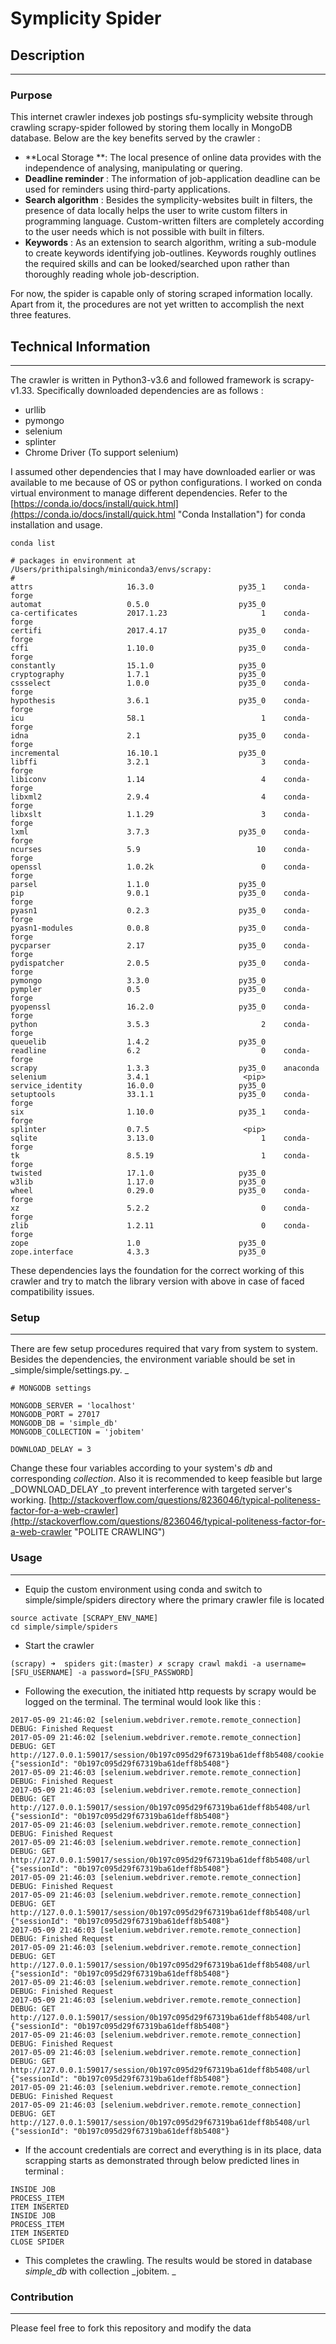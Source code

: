 # Symplicity Spider

## Description

---

### Purpose

This internet crawler indexes job postings sfu-symplicity website through crawling scrapy-spider followed by storing them locally in MongoDB database. Below are the key benefits served by the crawler :

* **Local Storage **: The local presence of online data provides with the independence of analysing, manipulating or quering. 
* **Deadline reminder** : The information of job-application deadline can be used for reminders using third-party applications.
* **Search algorithm** : Besides the symplicity-websites built in filters, the presence of data locally helps the user to write custom filters in programming language. Custom-written filters are completely according to the user needs which is not possible with built in filters.
* **Keywords** : As an extension to search algorithm, writing a sub-module to create keywords identifying job-outlines. Keywords roughly outlines the required skills and can be looked/searched upon rather than thoroughly reading whole job-description.

For now, the spider is capable only of storing scraped information locally. Apart from it, the procedures are not yet written to accomplish the next three features.

## Technical Information

---

The crawler is written in Python3-v3.6 and followed framework is scrapy-v1.33. Specifically downloaded dependencies are as follows :

* urllib 
* pymongo 
* selenium
* splinter 
* Chrome Driver \(To support selenium\)

I assumed other dependencies that I may have downloaded earlier or was available to me because of OS or python configurations. I worked on conda virtual environment to manage different dependencies. Refer to the [https://conda.io/docs/install/quick.html](https://conda.io/docs/install/quick.html "Conda Installation") for conda installation and usage.

```
conda list
```

```
# packages in environment at /Users/prithipalsingh/miniconda3/envs/scrapy:
#
attrs                     16.3.0                   py35_1    conda-forge
automat                   0.5.0                    py35_0  
ca-certificates           2017.1.23                     1    conda-forge
certifi                   2017.4.17                py35_0    conda-forge
cffi                      1.10.0                   py35_0    conda-forge
constantly                15.1.0                   py35_0  
cryptography              1.7.1                    py35_0  
cssselect                 1.0.0                    py35_0    conda-forge
hypothesis                3.6.1                    py35_0    conda-forge
icu                       58.1                          1    conda-forge
idna                      2.1                      py35_0    conda-forge
incremental               16.10.1                  py35_0  
libffi                    3.2.1                         3    conda-forge
libiconv                  1.14                          4    conda-forge
libxml2                   2.9.4                         4    conda-forge
libxslt                   1.1.29                        3    conda-forge
lxml                      3.7.3                    py35_0    conda-forge
ncurses                   5.9                          10    conda-forge
openssl                   1.0.2k                        0    conda-forge
parsel                    1.1.0                    py35_0  
pip                       9.0.1                    py35_0    conda-forge
pyasn1                    0.2.3                    py35_0    conda-forge
pyasn1-modules            0.0.8                    py35_0    conda-forge
pycparser                 2.17                     py35_0    conda-forge
pydispatcher              2.0.5                    py35_0    conda-forge
pymongo                   3.3.0                    py35_0  
pympler                   0.5                      py35_0    conda-forge
pyopenssl                 16.2.0                   py35_0    conda-forge
python                    3.5.3                         2    conda-forge
queuelib                  1.4.2                    py35_0  
readline                  6.2                           0    conda-forge
scrapy                    1.3.3                    py35_0    anaconda
selenium                  3.4.1                     <pip>
service_identity          16.0.0                   py35_0  
setuptools                33.1.1                   py35_0    conda-forge
six                       1.10.0                   py35_1    conda-forge
splinter                  0.7.5                     <pip>
sqlite                    3.13.0                        1    conda-forge
tk                        8.5.19                        1    conda-forge
twisted                   17.1.0                   py35_0  
w3lib                     1.17.0                   py35_0  
wheel                     0.29.0                   py35_0    conda-forge
xz                        5.2.2                         0    conda-forge
zlib                      1.2.11                        0    conda-forge
zope                      1.0                      py35_0  
zope.interface            4.3.3                    py35_0
```

These dependencies lays the foundation for the correct working of this crawler and try to match the library version with above in case of faced compatibility issues.

### Setup

---

There are few setup procedures required that vary from system to system. Besides the dependencies, the environment variable should be set in _simple/simple/settings.py. _

```
# MONGODB settings

MONGODB_SERVER = 'localhost'
MONGODB_PORT = 27017
MONGODB_DB = 'simple_db'
MONGODB_COLLECTION = 'jobitem'

DOWNLOAD_DELAY = 3
```

Change these four variables according to your system's _db_ and corresponding _collection_.  Also it is recommended to keep feasible but large \_DOWNLOAD\_DELAY \_to prevent interference with targeted server's working. [http://stackoverflow.com/questions/8236046/typical-politeness-factor-for-a-web-crawler](http://stackoverflow.com/questions/8236046/typical-politeness-factor-for-a-web-crawler "POLITE CRAWLING")

### Usage

---

* Equip the custom environment using conda and switch to simple/simple/spiders directory where the primary crawler file is located

```
source activate [SCRAPY_ENV_NAME]
cd simple/simple/spiders
```

* Start the crawler 

```
(scrapy) ➜  spiders git:(master) ✗ scrapy crawl makdi -a username=[SFU_USERNAME] -a password=[SFU_PASSWORD]
```

* Following the execution, the initiated http requests by scrapy would be logged on the terminal. The terminal would look like this : 

```
2017-05-09 21:46:02 [selenium.webdriver.remote.remote_connection] DEBUG: Finished Request
2017-05-09 21:46:02 [selenium.webdriver.remote.remote_connection] DEBUG: GET http://127.0.0.1:59017/session/0b197c095d29f67319ba61deff8b5408/cookie {"sessionId": "0b197c095d29f67319ba61deff8b5408"}
2017-05-09 21:46:03 [selenium.webdriver.remote.remote_connection] DEBUG: Finished Request
2017-05-09 21:46:03 [selenium.webdriver.remote.remote_connection] DEBUG: GET http://127.0.0.1:59017/session/0b197c095d29f67319ba61deff8b5408/url {"sessionId": "0b197c095d29f67319ba61deff8b5408"}
2017-05-09 21:46:03 [selenium.webdriver.remote.remote_connection] DEBUG: Finished Request
2017-05-09 21:46:03 [selenium.webdriver.remote.remote_connection] DEBUG: GET http://127.0.0.1:59017/session/0b197c095d29f67319ba61deff8b5408/url {"sessionId": "0b197c095d29f67319ba61deff8b5408"}
2017-05-09 21:46:03 [selenium.webdriver.remote.remote_connection] DEBUG: Finished Request
2017-05-09 21:46:03 [selenium.webdriver.remote.remote_connection] DEBUG: GET http://127.0.0.1:59017/session/0b197c095d29f67319ba61deff8b5408/url {"sessionId": "0b197c095d29f67319ba61deff8b5408"}
2017-05-09 21:46:03 [selenium.webdriver.remote.remote_connection] DEBUG: Finished Request
2017-05-09 21:46:03 [selenium.webdriver.remote.remote_connection] DEBUG: GET http://127.0.0.1:59017/session/0b197c095d29f67319ba61deff8b5408/url {"sessionId": "0b197c095d29f67319ba61deff8b5408"}
2017-05-09 21:46:03 [selenium.webdriver.remote.remote_connection] DEBUG: Finished Request
2017-05-09 21:46:03 [selenium.webdriver.remote.remote_connection] DEBUG: GET http://127.0.0.1:59017/session/0b197c095d29f67319ba61deff8b5408/url {"sessionId": "0b197c095d29f67319ba61deff8b5408"}
2017-05-09 21:46:03 [selenium.webdriver.remote.remote_connection] DEBUG: Finished Request
2017-05-09 21:46:03 [selenium.webdriver.remote.remote_connection] DEBUG: GET http://127.0.0.1:59017/session/0b197c095d29f67319ba61deff8b5408/url {"sessionId": "0b197c095d29f67319ba61deff8b5408"}
2017-05-09 21:46:03 [selenium.webdriver.remote.remote_connection] DEBUG: Finished Request
2017-05-09 21:46:03 [selenium.webdriver.remote.remote_connection] DEBUG: GET http://127.0.0.1:59017/session/0b197c095d29f67319ba61deff8b5408/url {"sessionId": "0b197c095d29f67319ba61deff8b5408"}
```

* If the account credentials are correct and everything is in its place, data scrapping starts as demonstrated through below predicted lines in terminal : 

```
INSIDE JOB
PROCESS_ITEM
ITEM INSERTED
INSIDE JOB
PROCESS_ITEM
ITEM INSERTED
CLOSE SPIDER
```

* This completes the crawling. The results would be stored in database _simple\_db_ with collection _jobitem. _

### Contribution

---

Please feel free to fork this repository and modify the data


